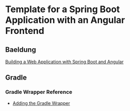 # Template for a Spring Boot Application with an Angular Frontend

## Baeldung

[Building a Web Application with Spring Boot and Angular](https://www.baeldung.com/spring-boot-angular-web)

## Gradle

### Gradle Wrapper Reference

* [Adding the Gradle Wrapper](https://docs.gradle.org/current/userguide/gradle_wrapper.html)